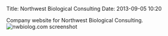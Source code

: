 Title: Northwest Biological Consulting
Date: 2013-09-05 10:20

Company website for Northwest Biological Consulting.
![nwbiolog.com screenshot]({static}images/nwbiolog.jpg)